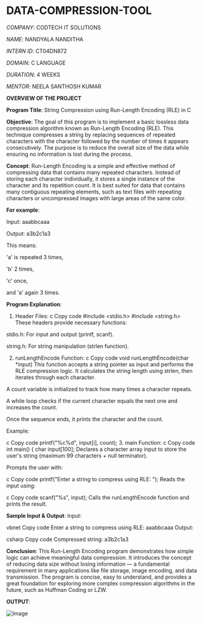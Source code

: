 # DATA-COMPRESSION-TOOL

*COMPANY*: CODTECH IT SOLUTIONS

*NAME*: NANDYALA NANDITHA

*INTERN ID*: CT04DN872

*DOMAIN*: C LANGUAGE

*DURATION*: 4 WEEKS

*MENTOR*: NEELA SANTHOSH KUMAR

**OVERVIEW OF THE PROJECT**

**Program Title**:
String Compression using Run-Length Encoding (RLE) in C

**Objective**:
The goal of this program is to implement a basic lossless data compression algorithm known as Run-Length Encoding (RLE). This technique compresses a string by replacing sequences of repeated characters with the character followed by the number of times it appears consecutively. The purpose is to reduce the overall size of the data while ensuring no information is lost during the process.

**Concept**:
Run-Length Encoding is a simple and effective method of compressing data that contains many repeated characters. Instead of storing each character individually, it stores a single instance of the character and its repetition count. It is best suited for data that contains many contiguous repeating elements, such as text files with repeating characters or uncompressed images with large areas of the same color.

**For example**:

Input: aaabbcaaa

Output: a3b2c1a3

This means:

'a' is repeated 3 times,

'b' 2 times,

'c' once,

and 'a' again 3 times.

 **Program Explanation**:
1. Header Files:
c
Copy code
#include <stdio.h>
#include <string.h>
These headers provide necessary functions:

stdio.h: For input and output (printf, scanf).

string.h: For string manipulation (strlen function).

2. runLengthEncode Function:
c
Copy code
void runLengthEncode(char *input)
This function accepts a string pointer as input and performs the RLE compression logic. It calculates the string length using strlen, then iterates through each character.

A count variable is initialized to track how many times a character repeats.

A while loop checks if the current character equals the next one and increases the count.

Once the sequence ends, it prints the character and the count.

Example:

c
Copy code
printf("%c%d", input[i], count);
3. main Function:
c
Copy code
int main() {
    char input[100];
Declares a character array input to store the user's string (maximum 99 characters + null terminator).

Prompts the user with:

c
Copy code
printf("Enter a string to compress using RLE: ");
Reads the input using:

c
Copy code
scanf("%s", input);
Calls the runLengthEncode function and prints the result.

**Sample Input & Output**:
Input:

vbnet
Copy code
Enter a string to compress using RLE: aaabbcaaa
Output:

csharp
Copy code
Compressed string: a3b2c1a3

**Conclusion**:
This Run-Length Encoding program demonstrates how simple logic can achieve meaningful data compression. It introduces the concept of reducing data size without losing information — a fundamental requirement in many applications like file storage, image encoding, and data transmission. The program is concise, easy to understand, and provides a great foundation for exploring more complex compression algorithms in the future, such as Huffman Coding or LZW.

**OUTPUT**:

![Image](https://github.com/user-attachments/assets/521ea689-2f77-432c-bb4a-a92ffdb8445e)

